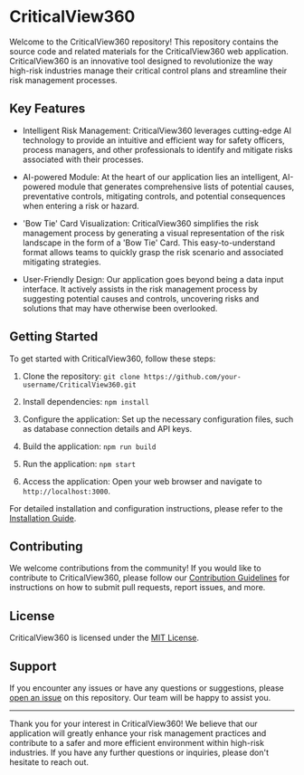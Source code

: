 # CriticalView360

Welcome to the CriticalView360 repository! This repository contains the source code and related materials for the CriticalView360 web application. CriticalView360 is an innovative tool designed to revolutionize the way high-risk industries manage their critical control plans and streamline their risk management processes.

## Key Features

- Intelligent Risk Management: CriticalView360 leverages cutting-edge AI technology to provide an intuitive and efficient way for safety officers, process managers, and other professionals to identify and mitigate risks associated with their processes.

- AI-powered Module: At the heart of our application lies an intelligent, AI-powered module that generates comprehensive lists of potential causes, preventative controls, mitigating controls, and potential consequences when entering a risk or hazard.

- 'Bow Tie' Card Visualization: CriticalView360 simplifies the risk management process by generating a visual representation of the risk landscape in the form of a 'Bow Tie' Card. This easy-to-understand format allows teams to quickly grasp the risk scenario and associated mitigating strategies.

- User-Friendly Design: Our application goes beyond being a data input interface. It actively assists in the risk management process by suggesting potential causes and controls, uncovering risks and solutions that may have otherwise been overlooked.

## Getting Started

To get started with CriticalView360, follow these steps:

1. Clone the repository: `git clone https://github.com/your-username/CriticalView360.git`

2. Install dependencies: `npm install`

3. Configure the application: Set up the necessary configuration files, such as database connection details and API keys.

4. Build the application: `npm run build`

5. Run the application: `npm start`

6. Access the application: Open your web browser and navigate to `http://localhost:3000`.

For detailed installation and configuration instructions, please refer to the [Installation Guide](installation.md).

## Contributing

We welcome contributions from the community! If you would like to contribute to CriticalView360, please follow our [Contribution Guidelines](contributing.md) for instructions on how to submit pull requests, report issues, and more.

## License

CriticalView360 is licensed under the [MIT License](license.md).

## Support

If you encounter any issues or have any questions or suggestions, please [open an issue](https://github.com/Duds/CriticalView360/issues) on this repository. Our team will be happy to assist you.

---

Thank you for your interest in CriticalView360! We believe that our application will greatly enhance your risk management practices and contribute to a safer and more efficient environment within high-risk industries. If you have any further questions or inquiries, please don't hesitate to reach out.

